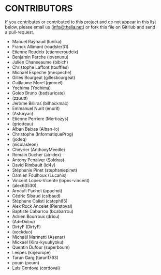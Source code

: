 CONTRIBUTORS
============

If you contributes or contributed to this project and do not appear in this list below,
please email us (info@thelia.net) or fork this file on GitHub and send a pull-request.

 - Manuel Raynaud (lunika)
 - Franck Allimant (roadster31)
 - Etienne Roudeix (etienneroudeix)
 - Benjamin Perche (lovenunu)
 - Julien Chanseaume (bibich)
 - Christophe Laffont (touffies)
 - Michaël Espeche (mespeche)
 - Gilles Bourgeat (gillesbourgeat)
 - Guillaume Morel (gmorel)
 - Yochima (Yochima)
 - Goleo Bruno (badsuricate)
 - (zzuutt)
 - Jérôme Billiras (bilhackmac)
 - Emmanuel Nurit (enurit)
 - (Asturyan)
 - Etienne Perriere (Mertiozys)
 - (griotteau)
 - Alban Baixas (Alban-io)
 - Christophe (InformatiqueProg)
 - (jodeq)
 - (nicolasleon)
 - Chevrier (AnthonyMeedle)
 - Romain Ducher (air-dex)
 - Antony Penalver (Soldras)
 - David Rimbault (Id4v)
 - Stéphanie Pinet (stephaniepinet)
 - Damien Foulhoux (Lucanis)
 - Vincent Lopes-Vicente (lopes-vincent)
 - (alex63530)
 - Arnault Pachot (apachot)
 - Cédric Sibaud (csibaud)
 - Stéphane Calisti (csteph85)
 - Alex Rock Ancelet (Pierstoval)
 - Baptiste Cabarrou (bcabarrou)
 - Adrien Bourroux (driou)
 - (AdeDidou)
 - DirtyF (DirtyF)
 - (xockduo)
 - Michaël Marinetti (Asenar)
 - Mickaël (Kira-kyuukyoku)
 - Quentin Dufour (superboum)
 - Lespes (knjeurope)
 - Tarun Garg (tarun1793)
 - poum (poum)
 - Luis Cordova (cordoval)
